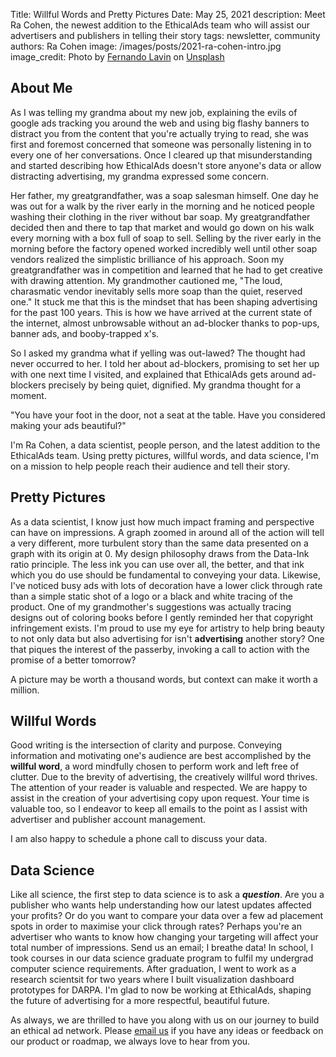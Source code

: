 Title: Willful Words and Pretty Pictures
Date: May 25, 2021
description: Meet Ra Cohen, the newest addition to the EthicalAds team who will assist our advertisers and publishers in telling their story
tags: newsletter, community
authors: Ra Cohen
image: /images/posts/2021-ra-cohen-intro.jpg
image_credit: <span>Photo by <a href="https://unsplash.com/@filmlav?utm_source=unsplash&utm_medium=referral&utm_content=creditCopyText">Fernando Lavin</a> on <a href="https://unsplash.com/s/photos/kintsugi?utm_source=unsplash&utm_medium=referral&utm_content=creditCopyText">Unsplash</a></span>


[comment]: # (The picture is of kintsugi, a piece of pottery who's cracks are not hidden, but highlighted artfully to tell this plate's story as no other can.)

## About Me

As I was telling my grandma about my new job, explaining the evils of google ads tracking you around the web and using big flashy banners to distract you from the content that you're actually trying to read, she was first and foremost concerned that someone was personally listening in to every one of her conversations. Once I cleared up that misunderstanding and started describing how EthicalAds doesn't store anyone's data or allow distracting advertising, my grandma expressed some concern. 

Her father, my greatgrandfather, was a soap salesman himself. One day he was out for a walk by the river early in the morning and he noticed people washing their clothing in the river without bar soap. My greatgrandfather decided then and there to tap that market and would go down on his walk every morning with a box full of soap to sell. Selling by the river early in the morning before the factory opened worked incredibly well until other soap vendors realized the simplistic brilliance of his approach. Soon my greatgrandfather was in competition and learned that he had to get creative with drawing attention. My grandmother cautioned me, "The loud, charasmatic vendor inevitably sells more soap than the quiet, reserved one." It stuck me that this is the mindset that has been shaping advertising for the past 100 years. This is how we have arrived at the current state of the internet, almost unbrowsable without an ad-blocker thanks to pop-ups, banner ads, and booby-trapped x's. 

So I asked my grandma what if yelling was out-lawed? The thought had never occurred to her. I told her about ad-blockers, promising to set her up with one next time I visited, and explained that EthicalAds gets around ad-blockers precisely by being quiet, dignified. My grandma thought for a moment. 

"You have your foot in the door, not a seat at the table. Have you considered making your ads beautiful?"   

I'm Ra Cohen, a data scientist, people person, and the latest addition to the EthicalAds team. Using pretty pictures, willful words, and data science, I'm on a mission to help people reach their audience and tell their story.    


## Pretty Pictures

As a data scientist, I know just how much impact framing and perspective can have on impressions. A graph zoomed in around all of the action will tell a very different, more turbulent story than the same data presented on a graph with its origin at 0. My design philosophy draws from the Data-Ink ratio principle. The less ink you can use over all, the better, and that ink which you do use should be fundamental to conveying your data. Likewise, I've noticed busy ads with lots of decoration have a lower click through rate than a simple static shot of a logo or a black and white tracing of the product. One of my grandmother's suggestions was actually tracing designs out of coloring books before I gently reminded her that copyright infringement exists. I'm proud to use my eye for artistry to help bring beauty to not only data but also advertising for isn't **advertising** another story? One that piques the interest of the passerby, invoking a call to action with the promise of a better tomorrow? 

A picture may be worth a thousand words, but context can make it worth a million. 


## Willful Words

Good writing is the intersection of clarity and purpose. Conveying information and motivating one's audience are best accomplished by the **willful word**, a word mindfully chosen to perform work and left free of clutter. Due to the brevity of advertising, the creatively willful word thrives. The attention of your reader is valuable and respected. We are happy to assist in the creation of your advertising copy upon request. Your time is valuable too, so I endeavor to keep all emails to the point as I assist with advertiser and publisher account management. 

I am also happy to schedule a phone call to discuss your data. 


## Data Science

Like all science, the first step to data science is to ask a ***question***. Are you a publisher who wants help understanding how our latest updates affected your profits? Or do you want to compare your data over a few ad placement spots in order to maximise your click through rates? Perhaps you're an advertiser who wants to know how changing your targeting will affect your total number of impressions. Send us an email; I breathe data! In school, I took courses in our data science graduate program to fulfil my undergrad computer science requirements. After graduation, I went to work as a research scientsit for two years where I built visualization dashboard prototypes for DARPA. I'm glad to now be working at EthicalAds, shaping the future of advertising for a more respectful, beautiful future. 


As always, we are thrilled to have you along with us on our journey to build an ethical ad network.
Please [email us](mailto:ads@ethicalads.io) if you have any ideas or feedback on our product or roadmap,
we always love to hear from you.
